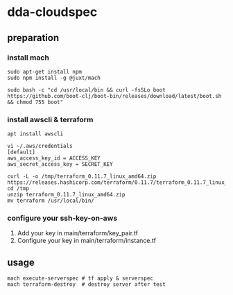 # dda-cloudspec

## preparation
### install mach
```
sudo apt-get install npm
sudo npm install -g @juxt/mach

sudo bash -c "cd /usr/local/bin && curl -fsSLo boot https://github.com/boot-clj/boot-bin/releases/download/latest/boot.sh && chmod 755 boot"
```

### install awscli & terraform
```
apt install awscli

vi ~/.aws/credentials
[default]
aws_access_key_id = ACCESS_KEY
aws_secret_access_key = SECRET_KEY

curl -L -o /tmp/terraform_0.11.7_linux_amd64.zip https://releases.hashicorp.com/terraform/0.11.7/terraform_0.11.7_linux_amd64.zip
cd /tmp
unzip terraform_0.11.7_linux_amd64.zip
mv terraform /usr/local/bin/
```

### configure your ssh-key-on-aws
1. Add your key in main/terraform/key_pair.tf
2. Configure your key in main/terraform/instance.tf

## usage
```
mach execute-serverspec # tf apply & serverspec
mach terraform-destroy  # destroy server after test
```
